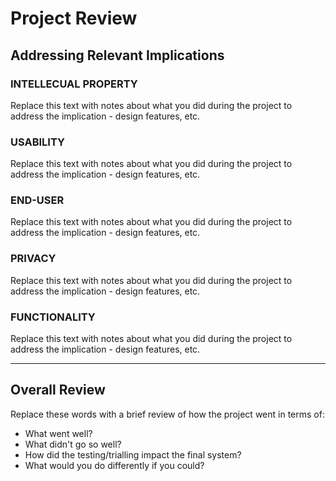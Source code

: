 # Project Review

## Addressing Relevant Implications

### INTELLECUAL PROPERTY 

Replace this text with notes about what you did during the project to address the implication - design features, etc.


### USABILITY

Replace this text with notes about what you did during the project to address the implication - design features, etc.


### END-USER

Replace this text with notes about what you did during the project to address the implication - design features, etc.


### PRIVACY

Replace this text with notes about what you did during the project to address the implication - design features, etc.


### FUNCTIONALITY

Replace this text with notes about what you did during the project to address the implication - design features, etc.


---

## Overall Review

Replace these words with a brief review of how the project went in terms of:
- What went well?
- What didn't go so well?
- How did the testing/trialling impact the final system?
- What would you do differently if you could?

